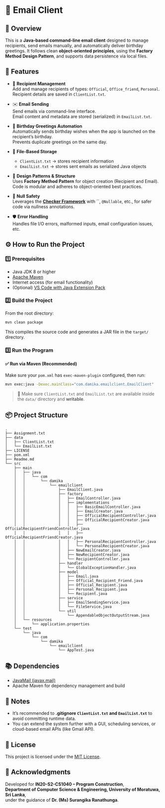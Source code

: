 # 📧 Email Client

## 🧾 Overview
This is a **Java-based command-line email client** designed to manage recipients, send emails manually, and automatically deliver birthday greetings. It follows clean **object-oriented principles**, using the **Factory Method Design Pattern**, and supports data persistence via local files.



## 🚀 Features

- 👥 **Recipient Management**  
  Add and manage recipients of types: `Official`, `Office_friend`, `Personal`.  
  Recipient details are saved in `ClientList.txt`.

- ✉️ **Email Sending**  
  Send emails via command-line interface.  
  Email content and metadata are stored (serialized) in `EmailList.txt`.

- 🎂 **Birthday Greetings Automation**  
  Automatically sends birthday wishes when the app is launched on the recipient’s birthday.  
  Prevents duplicate greetings on the same day.

- 💾 **File-Based Storage**  
  - `ClientList.txt` → stores recipient information  
  - `EmailList.txt` → stores sent emails as serialized Java objects

- 🧱 **Design Patterns & Structure**  
  Uses **Factory Method Pattern** for object creation (Recipient and Email).  
  Code is modular and adheres to object-oriented best practices.

- 🦺 **Null Safety**  
  Leverages the [**Checker Framework**](https://checkerframework.org/manual) with ``, `@Nullable`, etc., for safer code via nullness annotations.

- 🛡️ **Error Handling**  
  Handles file I/O errors, malformed inputs, email configuration issues, etc.



## ⚙️ How to Run the Project

### 1️⃣ Prerequisites

- Java JDK 8 or higher  
- [Apache Maven](https://maven.apache.org/)  
- Internet access (for email functionality) 
- (Optional) [VS Code with Java Extension Pack](https://marketplace.visualstudio.com/items?itemName=vscjava.vscode-java-pack)



### 2️⃣ Build the Project

From the root directory:

```bash
mvn clean package
```

This compiles the source code and generates a JAR file in the `target/` directory.



### 3️⃣ Run the Program

#### ✅ Run via Maven (Recommended)

Make sure your `pom.xml` has `exec-maven-plugin` configured, then run:

```bash
mvn exec:java -Dexec.mainClass="com.damika.emailclient.EmailClient"
```

> 📁 Make sure `ClientList.txt` and `EmailList.txt` are available inside the `data/` directory and **writable**.



## 📦 Project Structure

```
.
├── Assignment.txt
├── data
│   ├── ClientList.txt
│   └── EmailList.txt
├── LICENSE
├── pom.xml
├── Readme.md
└── src
    ├── main
    │   ├── java
    │   │   └── com
    │   │       └── damika
    │   │           └── emailclient
    │   │               ├── EmailClient.java
    │   │               ├── factory
    │   │               │   ├── EmailController.java
    │   │               │   ├── implementations
    │   │               │   │   ├── BasicEmailController.java
    │   │               │   │   ├── EmailCreator.java
    │   │               │   │   ├── OfficialRecipientController.java
    │   │               │   │   ├── OfficialRecipientCreator.java
    │   │               │   │   ├── OfficialRecipientFriendController.java
    │   │               │   │   ├── OfficialRecipientFriendCreator.java
    │   │               │   │   ├── PersonalRecipientController.java
    │   │               │   │   └── PersonalRecipientCreator.java
    │   │               │   ├── NewEmailCreator.java
    │   │               │   ├── NewRecipientCreator.java
    │   │               │   └── RecipientController.java
    │   │               ├── handler
    │   │               │   └── GlobalExceptionHandler.java
    │   │               ├── model
    │   │               │   ├── Email.java
    │   │               │   ├── Official_Recipient_Friend.java
    │   │               │   ├── Official_Recipient.java
    │   │               │   ├── Personal_Recipient.java
    │   │               │   └── Recipient.java
    │   │               ├── service
    │   │               │   ├── EmailSendingService.java
    │   │               │   └── FileService.java
    │   │               └── util
    │   │                   └── AppendableObjectOutputStream.java
    │   └── resources
    │       └── application.properties
    └── test
        └── java
            └── com
                └── damika
                    └── emailclient
                        └── AppTest.java
```



## 📚 Dependencies

- [JavaMail (javax.mail)](https://javaee.github.io/javamail/)
- Apache Maven for dependency management and build



## 📝 Notes

- It’s recommended to **.gitignore `ClientList.txt` and `EmailList.txt`** to avoid committing runtime data.
- You can extend the system further with a GUI, scheduling services, or cloud-based email APIs (like Gmail API).



## 🪪 License

This project is licensed under the [MIT License](LICENSE).



## 🙏 Acknowledgments

Developed for **IN20-S2-CS1040 – Program Construction**,  
**Department of Computer Science & Engineering, University of Moratuwa, Sri Lanka**,  
under the guidance of **Dr. (Ms) Surangika Ranathunga**.